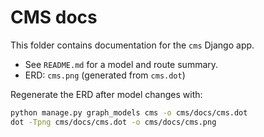 # CMS docs

This folder contains documentation for the `cms` Django app.

- See `README.md` for a model and route summary.
- ERD: `cms.png` (generated from `cms.dot`)

Regenerate the ERD after model changes with:

```bash
python manage.py graph_models cms -o cms/docs/cms.dot
dot -Tpng cms/docs/cms.dot -o cms/docs/cms.png
```
